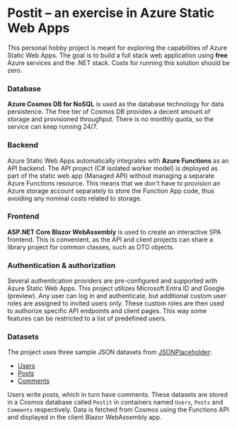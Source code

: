 # Postit – an exercise in Azure Static Web Apps

This personal hobby project is meant for exploring the capabilities of Azure Static Web Apps. The goal is to build a full stack web application using **free** Azure services and the .NET stack. Costs for running this solution should be zero.

### Database

**Azure Cosmos DB for NoSQL** is used as the database technology for data persistence. The free tier of Cosmos DB provides a decent amount of storage and provisioned throughput. There is no monthly quota, so the service can keep running 24/7.

### Backend

Azure Static Web Apps automatically integrates with **Azure Functions** as an API backend. The API project (C# isolated worker model) is deployed as part of the static web app (Managed API) without managing a separate Azure Functions resource. This means that we don't have to provision an Azure storage account separately to store the Function App code, thus avoiding any nominal costs related to storage.

### Frontend

**ASP.NET Core Blazor WebAssembly** is used to create an interactive SPA frontend. This is convenient, as the API and client projects can share a library project for common classes, such as DTO objects.

### Authentication & authorization

Several authentication providers are pre-configured and supported with Azure Static Web Apps. This project utilizes Microsoft Entra ID and Google (preview). Any user can log in and authenticate, but additional custom user roles are assigned to invited users only. These custom roles are then used to authorize specific API endpoints and client pages. This way some features can be restricted to a list of predefined users.

### Datasets

The project uses three sample JSON datasets from <a href="https://jsonplaceholder.typicode.com/">JSONPlaceholder</a>:
- <a href="https://jsonplaceholder.typicode.com/users">Users</a>
- <a href="https://jsonplaceholder.typicode.com/posts">Posts</a>
- <a href="https://jsonplaceholder.typicode.com/comments">Comments</a>

Users write posts, which in turn have comments. These datasets are stored in a Cosmos database called `Postit` in containers named `Users`, `Posts` and `Comments` respectively. Data is fetched from Cosmos using the Functions API and displayed in the client Blazor WebAssembly app.